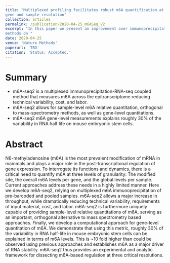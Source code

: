 ```yaml
---
title: "Multiplexed profiling facilitates robust m6A quantification at site, 
gene and sample resolution"
collection: articles
permalink: /publication/2020-04-25_m6ASeq_V2
excerpt: "In this paper we present an improvement over immunoprecipitation-based
methods on "
date: 2020-04-25
venue: 'Nature Methods'
paperurl: 'TBD' 
citation: 'Status: Accepted.'
---
```


Summary
========

* m6A-seq2 is a multiplexed immunoprecipitation-RNA-seq coupled method that 
measures m6A across the epitranscriptome reducing technical variability, cost,
and labor.
* m6A-seq2 allows for sample-level m6A relative quantitation, orthogonal to 
mass-spectrometry methods, as well as gene-level quantitations.
* m6A-seq2 m6A gene-level measurements explains roughly 30% of the variability
in RNA half life on mouse embryonic stem cells.

Abstract
=========

N6-methyladenosine (m6A) is the most prevalent modification of mRNA in mammals
and plays a major role in the post-transcriptional regulation of gene 
expression. To interrogate its functions and dynamics, there is a critical need 
to quantify m6A at three levels of granularity: The modified site, the overall 
m6A levels per gene, and the global levels per sample. Current approaches 
address these needs in a highly limited manner. Here we develop m6A-seq2, 
relying on multiplexed m6A immunoprecipitation of pre-barcoded and pooled 
samples. m6A-seq2 allows a major increase in throughput, while dramatically 
reducing technical variability, requirements of input material, cost, and 
labor. m6A-seq2 is furthermore uniquely capable of providing sample-level 
relative quantitations of m6A, serving as an important, orthogonal alternative 
to mass spectrometry based approaches. Finally, we develop a computational 
approach for gene-level quantitation of m6A. We demonstrate that using this 
metric, roughly 30% of the variability in RNA half-life in mouse embryonic 
stem cells can be explained in terms of m6A levels. This is ~10 fold higher 
than could be observed using previous approaches and establishes m6A as a 
major driver of RNA stability. m6A-seq2 thus provides an experimental and 
analytic framework for dissecting m6A-based regulation at three critical 
resolutions.
